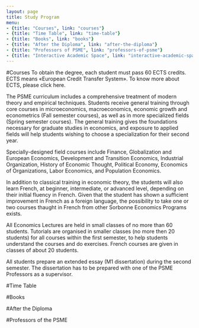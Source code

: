 ```yaml
---
layout: page
title: Study Program
menu:
- {title: "Courses", link: "courses"}
- {title: "Time Table", link: "time-table"}
- {title: "Books", link: "books"}
- {title: "After the Diploma", link: "after-the-diploma"}
- {title: "Professors of PSME", link: "professors-of-psme"}
- {title: "Interactive Academic Space", link: "interactive-academic-space"}
---
```


#Courses<a class="anchor" id="courses"></a>
To obtain the degree, each student must pass 60 ECTS credits. ECTS means «European Credit Transfer System». To know more about ECTS, please click here.

The PSME curriculum includes a comprehensive treatment of modern theory and empirical techniques. Students receive general training through core courses in microeconomics, macroeconomics, economic growth and econometrics (Fall semester courses), as well as in more specialized fields (Spring semester courses). The general training gives the foundations necessary for graduate studies in economics, and exposure to applied fields will help students wishing to choose a specialization for their second year.

Specially-designed field courses include Finance, Globalization and European Economics, Development and Transition Economics, Industrial Organization, History of Economic Thought, Political Economy, Economics of Organizations, Labor Economics, and Population Economics.

In addition to classical training in economic theory, the students will also learn French, at beginner, intermediate, or advanced level, depending on their initial fluency in French.
Given that the student has shown a sufficient improvement in French as a foreign language, the possibility to take one or two courses thaught in French from other Sorbonne Economics Programs exists.

All Economics Lectures are held in small classes of no more than 60 students. Tutorials are organised in smaller classes (no more then 20 students) for all courses within the first semester, to help students understand the courses and do exercises. French courses are given in classes of about 20 students.

All students prepare an extended essay (M1 dissertation) during the second semester. The dissertation has to be prepared with one of the PSME Professors as a supervisor.

#Time Table<a class="anchor" id="time-table"></a>

#Books<a class="anchor" id="books"></a>

#After the Diploma<a class="anchor" id="after-the-diploma"></a>

#Professors of the PSME<a class="anchor" id="professors-of-the-psme"></a>